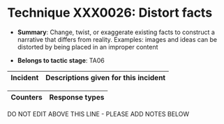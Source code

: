 # Technique XXX0026: Distort facts

* **Summary**: Change, twist, or exaggerate existing facts to construct a narrative that differs from reality. Examples: images and ideas can be distorted by being placed in an improper content

* **Belongs to tactic stage**: TA06


| Incident | Descriptions given for this incident |
| -------- | -------------------- |



| Counters | Response types |
| -------- | -------------- |


DO NOT EDIT ABOVE THIS LINE - PLEASE ADD NOTES BELOW